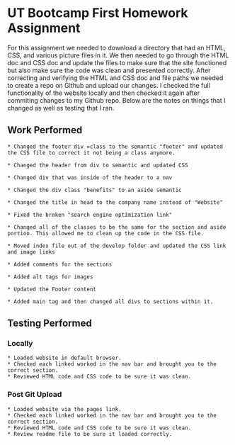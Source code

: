 # UT Bootcamp First Homework Assignment

For this assignment we needed to download a directory that had an HTML, CSS, and various picture files in it. We then needed to go through the HTML doc and CSS doc and update the files to make sure that the site functioned but also make sure the code was clean and presented correctly. After correcting and verifying the HTML and CSS doc and file paths we needed to create a repo on Github and upload our changes. I checked the full functionality of the website locally and then checked it again after commiting changes to my Github repo. Below are the notes on things that I changed as well as testing that I ran. 


## Work Performed 
```
* Changed the footer div =class to the semantic "footer" and updated the CSS file to correct it not being a class anymore. 

* Changed the header from div to semantic and updated CSS

* Changed div that was inside of the header to a nav

* Changed the div class "benefits" to an aside semantic

* Changed the title in head to the company name instead of "Website"

* Fixed the broken "search engine optimization link"

* Changed all of the classes to be the same for the section and aside portion. This allowed me to clean up the code in the CSS file.

* Moved index file out of the develop folder and updated the CSS link and image links

* Added comments for the sections

* Added alt tags for images

* Updated the Footer content 

* Added main tag and then changed all divs to sections within it. 

```

##  Testing Performed

### Locally
    * Loaded website in default browser. 
    * Checked each linked worked in the nav bar and brought you to the correct section.
    * Reviewed HTML code and CSS code to be sure it was clean. 
### Post Git Upload
    * Loaded website via the pages link.
    * Checked each linked worked in the nav bar and brought you to the correct section.
    * Reviewed HTML code and CSS code to be sure it was clean. 
    * Review readme file to be sure it loaded correctly.     

